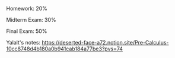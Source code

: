 Homework: 20% 

Midterm Exam: 30% 

Final Exam: 50%

Yalalt's notes: https://deserted-face-a72.notion.site/Pre-Calculus-10cc8748d4b180a0b941cab184a77be3?pvs=74
